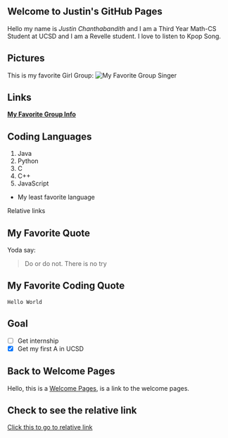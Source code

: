 ## Welcome to Justin's GitHub Pages

Hello my name is *Justin Chanthabandith* and I am a Third Year Math-CS Student at UCSD and I am a Revelle student. I love to listen to Kpop Song.

## Pictures

This is my favorite Girl Group: ![My Favorite Group Singer](https://upload.wikimedia.org/wikipedia/commons/f/f4/180717_%EC%97%B4%EB%A6%B0%EC%9D%8C%EC%95%85%ED%9A%8C_%ED%8A%B8%EC%99%80%EC%9D%B4%EC%8A%A4_02.jpg)

## Links

[**My Favorite Group Info**](https://en.wikipedia.org/wiki/Twice)

## Coding Languages 

1. Java
2. Python
3. C
4. C++
5. JavaScript
  - My least favorite language
  

 Relative links

## My Favorite Quote

Yoda say: 

> Do or do not. There is no try

## My Favorite Coding Quote

```Hello World```

## Goal 
- [ ] Get internship
- [x] Get my first A in UCSD

## Back to Welcome Pages

Hello, this is a [Welcome Pages](https://github.com/thejustinrock/userpage/blob/gh-pages/index.md#welcome-to-justins-github-pages), is a link to the welcome pages.

## Check to see the relative link

[Click this to go to relative link](relativelink.md)

